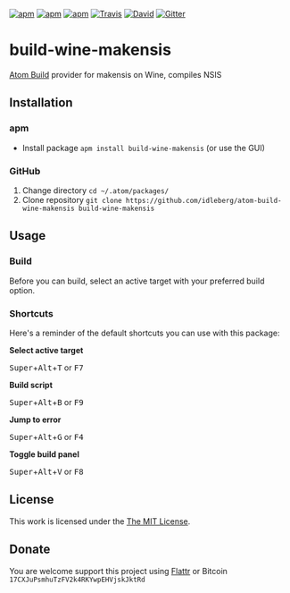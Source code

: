 [![apm](https://img.shields.io/apm/l/build-wine-makensis.svg?style=flat-square)](https://atom.io/packages/build-wine-makensis)
[![apm](https://img.shields.io/apm/v/build-wine-makensis.svg?style=flat-square)](https://atom.io/packages/build-wine-makensis)
[![apm](https://img.shields.io/apm/dm/build-wine-makensis.svg?style=flat-square)](https://atom.io/packages/build-wine-makensis)
[![Travis](https://img.shields.io/travis/idleberg/atom-build-wine-makensis.svg?style=flat-square)](https://travis-ci.org/idleberg/atom-build-wine-makensis)
[![David](https://img.shields.io/david/dev/idleberg/atom-build-wine-makensis.svg?style=flat-square)](https://david-dm.org/idleberg/atom-build-wine-makensis#info=devDependencies)
[![Gitter](https://img.shields.io/badge/chat-Gitter-ff69b4.svg?style=flat-square)](https://gitter.im/NSIS-Dev/Atom)

# build-wine-makensis

[Atom Build](https://atombuild.github.io/) provider for makensis on Wine, compiles NSIS

## Installation

### apm

* Install package `apm install build-wine-makensis` (or use the GUI)

### GitHub

1. Change directory `cd ~/.atom/packages/`
2. Clone repository `git clone https://github.com/idleberg/atom-build-wine-makensis build-wine-makensis`

## Usage

### Build

Before you can build, select an active target with your preferred build option.

### Shortcuts

Here's a reminder of the default shortcuts you can use with this package:

**Select active target**

<kbd>Super</kbd>+<kbd>Alt</kbd>+<kbd>T</kbd> or <kbd>F7</kbd>

**Build script**

<kbd>Super</kbd>+<kbd>Alt</kbd>+<kbd>B</kbd> or <kbd>F9</kbd>

**Jump to error**

<kbd>Super</kbd>+<kbd>Alt</kbd>+<kbd>G</kbd> or <kbd>F4</kbd>

**Toggle build panel**

<kbd>Super</kbd>+<kbd>Alt</kbd>+<kbd>V</kbd> or <kbd>F8</kbd>

## License

This work is licensed under the [The MIT License](LICENSE.md).

## Donate

You are welcome support this project using [Flattr](https://flattr.com/submit/auto?user_id=idleberg&url=https://github.com/idleberg/atom-build-wine-makensis) or Bitcoin `17CXJuPsmhuTzFV2k4RKYwpEHVjskJktRd`